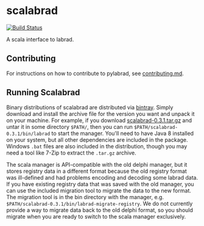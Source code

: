 scalabrad
=========

[![Build Status](https://secure.travis-ci.org/labrad/scalabrad.png)](http://travis-ci.org/labrad/scalabrad)

A scala interface to labrad.

Contributing
------------

For instructions on how to contribute to pylabrad, see [contributing.md](https://github.com/labrad/scalabrad/blob/master/contributing.md).

Running Scalabrad
-----------------

Binary distributions of scalabrad are distributed via [bintray](https://bintray.com/labrad/generic/scalabrad).
Simply download and install the archive file for the version you want and unpack it on your machine.
For example, if you download [scalabrad-0.3.1.tar.gz](https://bintray.com/artifact/download/labrad/generic/scalabrad-0.3.1.tar.gz) and untar it in some directory `$PATH/`, then you can run `$PATH/scalabrad-0.3.1/bin/labrad` to start the manager. You'll need to have Java 8 installed on your system, but all other dependencies are included in the package. Windows `.bat` files are also included in the distribution, though you may need a tool like 7-Zip to extract the `.tar.gz` archive.

The scala manager is API-compatible with the old delphi manager, but it stores registry data in a different format because the old registry format was ill-defined and had problems encoding and decoding some labrad data. If you have existing registry data that was saved with the old manager, you can use the included migration tool to migrate the data to the new format. The migration tool is in the bin directory with the manager, e.g. `$PATH/scalabrad-0.3.1/bin/labrad-migrate-registry`. We do not currently provide a way to migrate data back to the old delphi format, so you should migrate when you are ready to switch to the scala manager exclusively.
